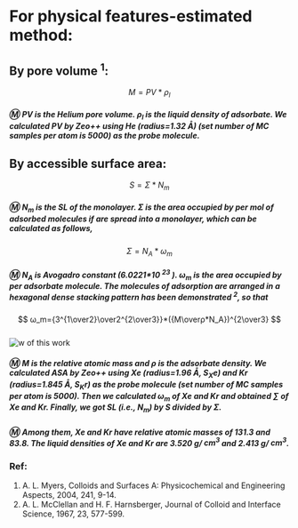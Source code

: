 # For physical features-estimated  method:     

## By pore volume $^{1}$: 
$$ M=PV*ρ_l $$                     
##### :m: PV is the Helium pore volume. ${ρ_l}$ is the liquid density of adsorbate. We calculated PV by Zeo++ using He (radius=1.32 Å) (set number of MC samples per atom is 5000) as the probe molecule.
## By accessible surface area:                  
$$ S=Σ*N_m $$                                          
##### :m: ${N_m}$ is the SL of the monolayer. Σ is the area occupied by per mol of adsorbed molecules if are spread into a monolayer, which can be calculated as follows,
$$ Σ=N_A*ω_m $$          
##### :m: ${N_A}$ is Avogadro constant (6.0221*10 $^{23}$ ). ${ω_m}$ is the area occupied by per adsorbate molecule. The molecules of adsorption are arranged in a hexagonal dense stacking pattern has been demonstrated $^{2}$, so that
$$ ω_m={3^{1\over2}\over2^{2\over3}}*({M\overρ*N_A})^{2\over3} $$    
![w of this work]("M.JPG "M")
##### :m: M is the relative atomic mass and ρ is the adsorbate density. We calculated ASA by Zeo++ using Xe (radius=1.96 Å, ${S_Xe}$) and Kr (radius=1.845 Å, ${S_Kr}$) as the probe molecule (set number of MC samples per atom is 5000). Then we calculated ${ω_m}$ of Xe and Kr and obtained ∑ of Xe and Kr. Finally, we got SL (i.e., ${N_m}$) by S divided by Σ.
##### :m: Among them, Xe and Kr have relative atomic masses of 131.3 and 83.8. The liquid densities of Xe and Kr are 3.520 g/ ${cm^3}$ and 2.413 g/ ${cm^3}$. 

### Ref: 
1. A. L. Myers, Colloids and Surfaces A: Physicochemical and Engineering Aspects, 2004, 241, 9-14.
2. A. L. McClellan and H. F. Harnsberger, Journal of Colloid and Interface Science, 1967, 23, 577-599.
